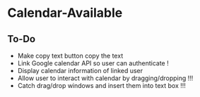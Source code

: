 # Calendar-Available

## To-Do
- Make copy text button copy the text
- Link Google calendar API so user can authenticate !
- Display calendar information of linked user
- Allow user to interact with calendar by dragging/dropping !!!
- Catch drag/drop windows and insert them into text box !!!